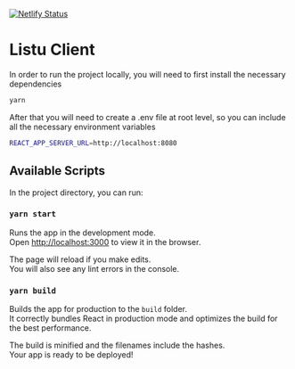 [![Netlify Status](https://api.netlify.com/api/v1/badges/99ff3b07-e0e3-48ea-9b8d-b1a35c3af711/deploy-status)](https://app.netlify.com/sites/listuapp/deploys)

# Listu Client

In order to run the project locally, you will need to first install the necessary dependencies

```bash
yarn
```

After that you will need to create a .env file at root level, so you can include all the necessary environment variables

```bash
REACT_APP_SERVER_URL=http://localhost:8080
```

## Available Scripts

In the project directory, you can run:

### `yarn start`

Runs the app in the development mode.<br /> Open
[http://localhost:3000](http://localhost:3000) to view it in the browser.

The page will reload if you make edits.<br /> You will also see any lint errors
in the console.

### `yarn build`

Builds the app for production to the `build` folder.<br /> It correctly bundles
React in production mode and optimizes the build for the best performance.

The build is minified and the filenames include the hashes.<br /> Your app is
ready to be deployed!
